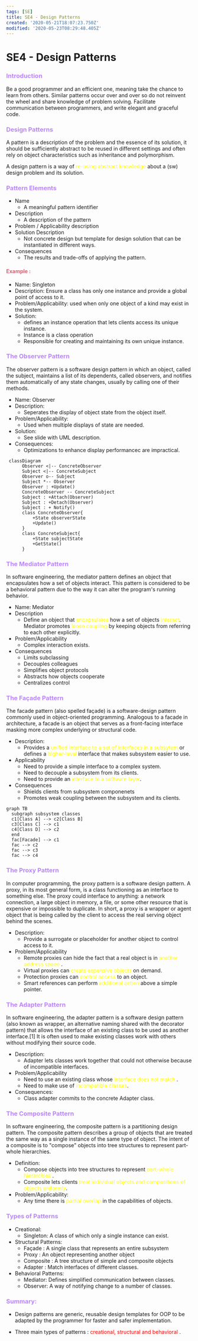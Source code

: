 ```yaml
---
tags: [SE]
title: SE4 - Design Patterns
created: '2020-05-21T18:07:23.750Z'
modified: '2020-05-23T08:29:48.405Z'
---
```


# SE4 - Design Patterns

<h3><font color="#BB86FC">Introduction</font></h3>

Be a good programmer and an efficient one, meaning take the chance to learn from others. 
Similar patterns occur over and over so do not reinvent the wheel and share knowledge of problem solving. Facilitate communication between programmers, and write elegant and graceful code. 

<h3><font color="#BB86FC">Design Patterns</font></h3>

A pattern is a description of the problem and the essence of its solution, it should be sufficiently abstract to be reused in different settings and often rely on object characteristics such as inheritance and polymorphism. 

A design pattern is a way of <font color="yellow">re-using abstract knowledge </font> about a (sw) design problem and its solution.


<h3><font color="#BB86FC">Pattern Elements</font></h3>

* Name
  * A meaningful pattern identifier
* Description
  * A description of the pattern
* Problem / Applicability description
* Solution Description
  * Not concrete design but template for design solution that can be instantiated in different ways.
* Consequences
  * The results and trade-offs of applying the pattern.

<h4><font color="#CF6679">Example :</font></h4>

* Name: Singleton
* Description: Ensure a class has only one instance and provide a global point of access to it.
* Problem/Applicability: used when only one object of a kind may exist in the system.
* Solution:
  * defines an instance operation that lets clients access its unique instance. 
  * Instance is a class operation
  * Responsible for creating and maintaining its own unique instance.


<h3><font color="#BB86FC">The Observer Pattern</font></h3>

The observer pattern is a software design pattern in which an object, called the subject, maintains a list of its dependents, called observers, and notifies them automatically of any state changes, usually by calling one of their methods.

* Name: Observer
* Description:
  * Seperates the display of object state from the object itself.
* Problem/Applicability:
  * Used when multiple displays of state are needed.
* Solution:
  * See slide with UML description.
* Consequences:
  * Optimizations to enhance display performancec are impractical.

```mermaid
 classDiagram
      Observer <|-- ConcreteObserver
      Subject <|-- ConcreteSubject
      Observer o-- Subject
      Subject *-- Observer
      Observer : +Update()
      ConcreteObserver -- ConcreteSubject
      Subject : +Attach(Observer)
      Subject : +Detach(Observer)
      Subject : + Notify()
      class ConcreteObserver{
          +State observerState
          +Update()
      }
      class ConcreteSubject{
          +State subjectState
          +GetState()
      }
```


<h3><font color="#BB86FC">The Mediator Pattern</font></h3>

In software engineering, the mediator pattern defines an object that encapsulates how a set of objects interact. This pattern is considered to be a behavioral pattern due to the way it can alter the program's running behavior.

* Name: Mediator
* Description
  * Define an object that <font color="yellow">encapsulates</font> how a set of objects <font color="yellow">interact</font>. Mediator promotes <font color="yellow">loose coupling</font> by keeping objects from referring to each other explicitly.
* Problem/Applicability
  * Complex interaction exists.
* Consequences
  * Limits subclassing
  * Decouples colleagues
  * Simplifies object protocols
  * Abstracts how objects cooperate
  * Centralizes control

<h3><font color="#BB86FC">The Façade Pattern</font></h3>

The facade pattern (also spelled façade) is a software-design pattern commonly used in object-oriented programming. Analogous to a facade in architecture, a facade is an object that serves as a front-facing interface masking more complex underlying or structural code.

* Description: 
  * Provides a <font color="yellow"> unified interface to a set of interfaces in a subsytem </font> or defines a <font color="yellow">higher-level </font>interface that makes subsystem easier to use.
* Applicability
  * Need to provide a simple interface to a complex system.
  * Need to decouple a subsystem from its clients.
  * Need to provide an <font color="yellow">interface to a software layer</font>.
* Consequences
  * Shields clients from subsystem componenets
  * Promotes weak coupling between the subsystem and its clients.

```mermaid
graph TB
  subgraph subsystem classes
  c1[Class A] --> c2[Class B]
  c3[Class C] --> c1
  c4[Class D] --> c2
  end
  fac[Facade] --> c1
  fac --> c2
  fac --> c3
  fac --> c4
```

<h3><font color="#BB86FC">The Proxy Pattern</font></h3>

In computer programming, the proxy pattern is a software design pattern. A proxy, in its most general form, is a class functioning as an interface to something else. The proxy could interface to anything: a network connection, a large object in memory, a file, or some other resource that is expensive or impossible to duplicate. In short, a proxy is a wrapper or agent object that is being called by the client to access the real serving object behind the scenes.

* Description:
  * Provide a surrogate or placeholder for another object to control access to it.
* Problem/Applicability
  * Remote proxies can hide the fact that a real object is in <font color="yellow">another address space </font>.
  * Virtual proxies can <font color="yellow">create expensive objects </font>on demand.
  * Protection proxies can <font color="yellow">control access</font> to an object.
  * Smart references can perform <font color="yellow">additional action </font>above a simple pointer.

<h3><font color="#BB86FC">The Adapter Pattern</font></h3>

In software engineering, the adapter pattern is a software design pattern (also known as wrapper, an alternative naming shared with the decorator pattern) that allows the interface of an existing class to be used as another interface.[1] It is often used to make existing classes work with others without modifying their source code.

* Description:
  * Adapter lets classes work together that could not otherwise because of incompatible interfaces.
* Problem/Applicability
  * Need to use an existing class whose <font color="yellow">interface does not match </font>.
  * Need to make use of <font color="yellow">incompatible classes</font>.
* Consequences:
  * Class adapter commits to the concrete Adapter class.

<h3><font color="#BB86FC">The Composite Pattern</font></h3>

In software engineering, the composite pattern is a partitioning design pattern. The composite pattern describes a group of objects that are treated the same way as a single instance of the same type of object. The intent of a composite is to "compose" objects into tree structures to represent part-whole hierarchies.

* Definition:
  * Compose objects into tree structures to represent <font color="yellow">part-whole hierarchies </font>.
  * Composite lets clients <font color="yellow">treat individual objects and compositions of objects uniformly</font>.
* Problem/Applicability:
  * Any time there is <font color="yellow">partial overlap</font> in the capabilities of objects.

<h3><font color="#BB86FC">Types of Patterns</font></h3>

* Creational:
  * Singleton: A class of which only a single instance can exist.
* Structural Patterns:
  * Façade : A single class that represents an entire subsystem
  * Proxy : An object representing another object
  * Composite : A tree structure of simple and composite objects
  * Adapter : Match interfaces of different classes.
* Behavioral Patterns:
  * Mediator: Defines simplified communication between classes.
  * Observer: A way of notifying change to a number of classes.

<h3><font color="#BB86FC">Summary:</font></h3>

* Design patterns are generic, reusable design templates for OOP to be adapted by the programmer for faster and safer implementation.

* Three main types of patterns : <font color="red"> creational, structural and behavioral </font>.

